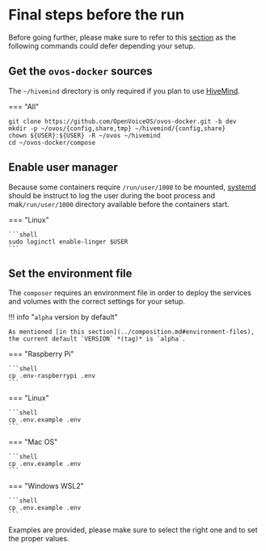 # Final steps before the run

Before going further, please make sure to refer to this [section](../composition.md) as the following commands could defer depending your setup.

## Get the `ovos-docker` sources

The `~/hivemind` directory is only required if you plan to use [HiveMind](../../../about/glossary/terms.md#hivemind).

=== "All"

  ```shell
  git clone https://github.com/OpenVoiceOS/ovos-docker.git -b dev
  mkdir -p ~/ovos/{config,share,tmp} ~/hivemind/{config,share}
  chown ${USER}:${USER} -R ~/ovos ~/hivemind
  cd ~/ovos-docker/compose
  ```

## Enable user manager

Because some containers require `/run/user/1000` to be mounted, [systemd](https://en.wikipedia.org/wiki/Systemd) should be instruct to log the user during the boot process and mak`/run/user/1000` directory available before the containers start.

=== "Linux"

    ```shell
    sudo loginctl enable-linger $USER
    ```

## Set the environment file

The `composer` requires an environment file in order to deploy the services and volumes with the correct settings for your setup.

!!! info "`alpha` version by default"

    As mentioned [in this section](../composition.md#environment-files), the current default `VERSION` *(tag)* is `alpha`.

=== "Raspberry Pi"

    ```shell
    cp .env-raspberrypi .env
    ```

=== "Linux"

    ```shell
    cp .env.example .env
    ```

=== "Mac OS"

    ```shell
    cp .env.example .env
    ```

=== "Windows WSL2"

    ```shell
    cp .env.example .env
    ```

Examples are provided, please make sure to select the right one and to set the proper values.
